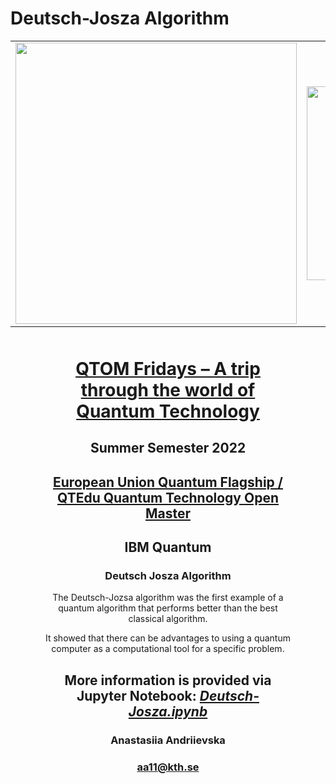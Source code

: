 # Deutsch-Josza Algorithm

<table>
    <tr>
      <td>
      <img src='https://www.ideal-ist.eu/sites/default/files/2018-10/logo_quantum_flagship.jpg' width=450>
      </td>
      <td>
      <img src='https://newsroom.unl.edu/announce/files/file143411.jpg' width=310>
      </td>
      <td>
      <img src='https://www.akc.ac.cy/images/2022/03/Funded-by-the-European-Union.png' width=450>
      </td>
     </tr>
</table>

<div style="text-align: center; margin: 50px">

<h1 style="text-align: center;"><a href="https://qtom.qtedu.eu/shared-course/qtom-fridays-a-trip-through-the-world-of-quantum-technology/">QTOM Fridays – A trip through the world of Quantum Technology</a></h1> 
<h2 style="text-align: center;">Summer Semester 2022</h2>
<h2 style="text-align: center;"><a href="https://qt.eu/">European Union Quantum Flagship /</a> <a href="https://qtom.qtedu.eu/">QTEdu Quantum Technology Open Master</a></h2>
<h2 style="text-align: center;">IBM Quantum</h2>
<h3>Deutsch Josza Algorithm</h3>
<p>The Deutsch-Jozsa algorithm was the first example of a quantum algorithm that performs better than the best classical algorithm.</p>
<p>It showed that there can be advantages to using a quantum computer as a computational tool for a specific problem.</p> 

<h2>More information is provided via Jupyter Notebook: <a href="https://github.com/fomalhautn/Deutsch-Josza_Algorithm/blob/main/Deutsch-Josza.ipynb"><em>Deutsch-Josza.ipynb</em></a></h2>

<h3>Anastasiia Andriievska</h3>

<h3><a href="mailto:aa11@kth.se">aa11@kth.se</a></h3>
</div>

